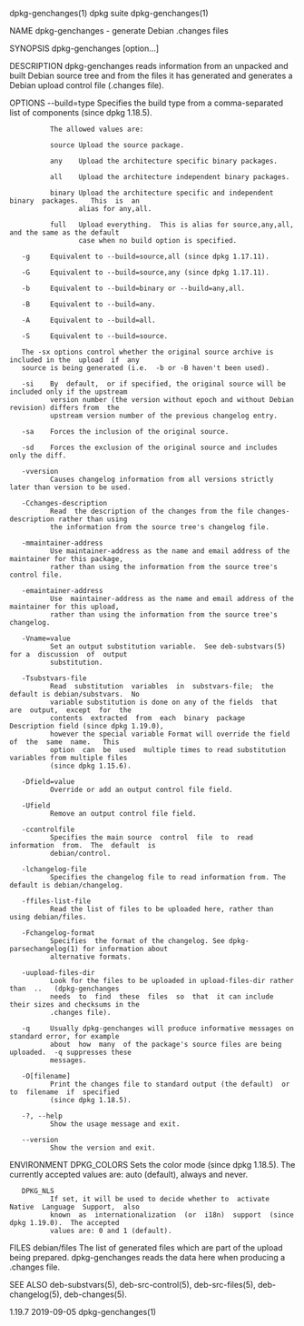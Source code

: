 dpkg-genchanges(1)                            dpkg suite                            dpkg-genchanges(1)

NAME
       dpkg-genchanges - generate Debian .changes files

SYNOPSIS
       dpkg-genchanges [option...]

DESCRIPTION
       dpkg-genchanges  reads  information  from an unpacked and built Debian source tree and from the
       files it has generated and generates a Debian upload control file (.changes file).

OPTIONS
       --build=type
              Specifies the build type from a comma-separated list of components (since dpkg 1.18.5).

              The allowed values are:

              source Upload the source package.

              any    Upload the architecture specific binary packages.

              all    Upload the architecture independent binary packages.

              binary Upload the architecture specific and independent binary  packages.   This  is  an
                     alias for any,all.

              full   Upload everything.  This is alias for source,any,all, and the same as the default
                     case when no build option is specified.

       -g     Equivalent to --build=source,all (since dpkg 1.17.11).

       -G     Equivalent to --build=source,any (since dpkg 1.17.11).

       -b     Equivalent to --build=binary or --build=any,all.

       -B     Equivalent to --build=any.

       -A     Equivalent to --build=all.

       -S     Equivalent to --build=source.

       The -sx options control whether the original source archive is included in the  upload  if  any
       source is being generated (i.e.  -b or -B haven't been used).

       -si    By  default,  or if specified, the original source will be included only if the upstream
              version number (the version without epoch and without Debian revision) differs from  the
              upstream version number of the previous changelog entry.

       -sa    Forces the inclusion of the original source.

       -sd    Forces the exclusion of the original source and includes only the diff.

       -vversion
              Causes changelog information from all versions strictly later than version to be used.

       -Cchanges-description
              Read  the description of the changes from the file changes-description rather than using
              the information from the source tree's changelog file.

       -mmaintainer-address
              Use maintainer-address as the name and email address of the maintainer for this package,
              rather than using the information from the source tree's control file.

       -emaintainer-address
              Use  maintainer-address as the name and email address of the maintainer for this upload,
              rather than using the information from the source tree's changelog.

       -Vname=value
              Set an output substitution variable.  See deb-substvars(5) for a  discussion  of  output
              substitution.

       -Tsubstvars-file
              Read  substitution  variables  in  substvars-file;  the default is debian/substvars.  No
              variable substitution is done on any of the fields  that  are  output,  except  for  the
              contents  extracted  from  each  binary  package  Description field (since dpkg 1.19.0),
              however the special variable Format will override the field  of  the  same  name.   This
              option  can  be  used  multiple times to read substitution variables from multiple files
              (since dpkg 1.15.6).

       -Dfield=value
              Override or add an output control file field.

       -Ufield
              Remove an output control file field.

       -ccontrolfile
              Specifies the main source  control  file  to  read  information  from.  The  default  is
              debian/control.

       -lchangelog-file
              Specifies the changelog file to read information from. The default is debian/changelog.

       -ffiles-list-file
              Read the list of files to be uploaded here, rather than using debian/files.

       -Fchangelog-format
              Specifies  the format of the changelog. See dpkg-parsechangelog(1) for information about
              alternative formats.

       -uupload-files-dir
              Look for the files to be uploaded in upload-files-dir rather than  ..   (dpkg-genchanges
              needs  to  find  these  files  so  that  it can include their sizes and checksums in the
              .changes file).

       -q     Usually dpkg-genchanges will produce informative messages on standard error, for example
              about  how  many  of the package's source files are being uploaded.  -q suppresses these
              messages.

       -O[filename]
              Print the changes file to standard output (the default)  or  to  filename  if  specified
              (since dpkg 1.18.5).

       -?, --help
              Show the usage message and exit.

       --version
              Show the version and exit.

ENVIRONMENT
       DPKG_COLORS
              Sets  the  color  mode  (since  dpkg  1.18.5).   The currently accepted values are: auto
              (default), always and never.

       DPKG_NLS
              If set, it will be used to decide whether to  activate  Native  Language  Support,  also
              known  as  internationalization  (or  i18n)  support  (since dpkg 1.19.0).  The accepted
              values are: 0 and 1 (default).

FILES
       debian/files
              The  list  of  generated  files  which  are  part  of   the   upload   being   prepared.
              dpkg-genchanges reads the data here when producing a .changes file.

SEE ALSO
       deb-substvars(5), deb-src-control(5), deb-src-files(5), deb-changelog(5), deb-changes(5).

1.19.7                                        2019-09-05                            dpkg-genchanges(1)
